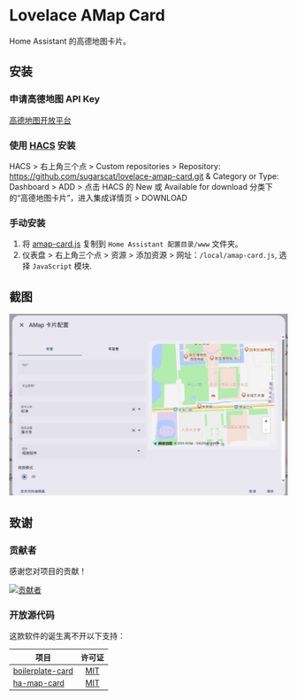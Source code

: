 # Lovelace AMap Card

Home Assistant 的高德地图卡片。

## 安装

### 申请高德地图 API Key

[高德地图开放平台](https://lbs.amap.com/api/javascript-api-v2/prerequisites)

### 使用 [HACS](https://hacs.xyz/) 安装

HACS > 右上角三个点 > Custom repositories > Repository: https://github.com/sugarscat/lovelace-amap-card.git & Category or Type: Dashboard > ADD > 点击 HACS 的 New 或 Available for download 分类下的“高德地图卡片”，进入集成详情页 > DOWNLOAD

### 手动安装

1. 将 [amap-card.js](dist/amap-card.js) 复制到 `Home Assistant 配置目录/www` 文件夹。
2. 仪表盘 > 右上角三个点 > 资源 > 添加资源 > 网址：`/local/amap-card.js`, 选择 `JavaScript` 模块.

## 截图

![截图](./img.jpg)

## 致谢

### 贡献者

感谢您对项目的贡献！

[![贡献者](https://contrib.rocks/image?repo=sugarscat/lovelace-amap-card)](https://github.com/sugarscat/lovelace-amap-card/graphs/contributors)

### 开放源代码

这款软件的诞生离不开以下支持：

| 项目                                                                 |                                   许可证                                   |
| -------------------------------------------------------------------- | :-------------------------------------------------------------------------: |
| [boilerplate-card](https://github.com/custom-cards/boilerplate-card) | [MIT](https://github.com/custom-cards/boilerplate-card/blob/master/LICENSE) |
| [ha-map-card](https://github.com/nathan-gs/ha-map-card) | [MIT](https://github.com/nathan-gs/ha-map-card/blob/main/LICENSE) |

